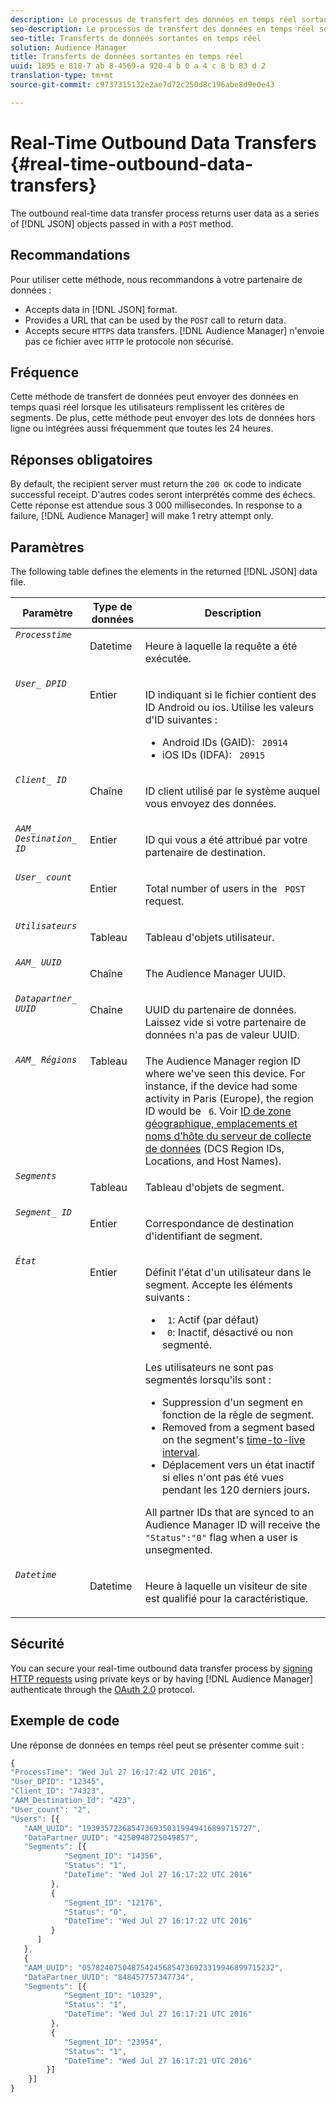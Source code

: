 ```yaml
---
description: Le processus de transfert des données en temps réel sortant renvoie les données utilisateur sous la forme d'une série d'objets JSON transmis avec une méthode POST.
seo-description: Le processus de transfert des données en temps réel sortant renvoie les données utilisateur sous la forme d'une série d'objets JSON transmis avec une méthode POST.
seo-title: Transferts de données sortantes en temps réel
solution: Audience Manager
title: Transferts de données sortantes en temps réel
uuid: 1895 e 818-7 ab 8-4569-a 920-4 b 0 a 4 c 8 b 83 d 2
translation-type: tm+mt
source-git-commit: c9737315132e2ae7d72c250d8c196abe8d9e0e43

---
```



# Real-Time Outbound Data Transfers {#real-time-outbound-data-transfers}

The outbound real-time data transfer process returns user data as a series of [!DNL JSON] objects passed in with a `POST` method.

<!-- c_outbound_json.xml -->

## Recommandations

Pour utiliser cette méthode, nous recommandons à votre partenaire de données :

* Accepts data in [!DNL JSON] format.
* Provides a URL that can be used by the `POST` call to return data.
* Accepts secure `HTTPS` data transfers. [!DNL Audience Manager] n&#39;envoie pas ce fichier avec `HTTP` le protocole non sécurisé.

## Fréquence

Cette méthode de transfert de données peut envoyer des données en temps quasi réel lorsque les utilisateurs remplissent les critères de segments. De plus, cette méthode peut envoyer des lots de données hors ligne ou intégrées aussi fréquemment que toutes les 24 heures.

## Réponses obligatoires

By default, the recipient server must return the `200 OK` code to indicate successful receipt. D&#39;autres codes seront interprétés comme des échecs. Cette réponse est attendue sous 3 000 millisecondes. In response to a failure, [!DNL Audience Manager] will make 1 retry attempt only.

## Paramètres

The following table defines the elements in the returned [!DNL JSON] data file.

<table id="table_68475F9D01ED4A44B5909234114AEDE2"> 
 <thead> 
  <tr> 
   <th colname="col1" class="entry"> Paramètre </th> 
   <th colname="col2" class="entry"> Type de données </th> 
   <th colname="col3" class="entry"> Description </th> 
  </tr>
 </thead>
 <tbody> 
  <tr valign="top"> 
   <td colname="col1"> <code><i>Processtime</i></code> </td> 
   <td colname="col2"> <p>Datetime </p> </td> 
   <td colname="col3"> <p>Heure à laquelle la requête a été exécutée. </p> </td> 
  </tr> 
  <tr valign="top"> 
   <td colname="col1"><code><i>User_ DPID</i></code> </td> 
   <td colname="col2"> <p>Entier </p> </td> 
   <td colname="col3"> <p>ID indiquant si le fichier contient des ID Android ou ios. Utilise les valeurs d'ID suivantes : </p> 
    <ul id="ul_159306B0CF304DE0B9A9836D41263E70"> 
     <li id="li_46F9F4F9DDC34AB683AE2DF0317FBCAC">Android IDs (GAID): <code> 20914</code> </li> 
     <li id="li_57DEB2A7B9024A94A0E302EEA967AB0B">iOS IDs (IDFA): <code> 20915</code> </li> 
    </ul> </td> 
  </tr> 
  <tr valign="top"> 
   <td colname="col1"><code><i>Client_ ID</i></code> </td> 
   <td colname="col2"> <p>Chaîne </p> </td> 
   <td colname="col3"> <p>ID client utilisé par le système auquel vous envoyez des données. </p> </td> 
  </tr> 
  <tr valign="top"> 
   <td colname="col1"><code><i>AAM_ Destination_ ID</i></code> </td> 
   <td colname="col2"> <p>Entier </p> </td> 
   <td colname="col3"> <p>ID qui vous a été attribué par votre partenaire de destination. </p> </td> 
  </tr> 
  <tr valign="top"> 
   <td colname="col1"><code><i>User_ count</i></code> </td> 
   <td colname="col2"> <p>Entier </p> </td> 
   <td colname="col3"> <p>Total number of users in the <code> POST</code> request. </p> </td> 
  </tr> 
  <tr valign="top"> 
   <td colname="col1"><code><i>Utilisateurs</i></code> </td> 
   <td colname="col2"> <p>Tableau </p> </td> 
   <td colname="col3"> <p>Tableau d'objets utilisateur. </p> </td> 
  </tr> 
  <tr valign="top"> 
   <td colname="col1"><code><i>AAM_ UUID</i></code> </td> 
   <td colname="col2"> <p>Chaîne </p> </td> 
   <td colname="col3"> <p>The <span class="keyword"> Audience Manager</span> UUID. </p> </td> 
  </tr> 
  <tr valign="top"> 
   <td colname="col1"><code><i>Datapartner_ UUID</i></code> </td> 
   <td colname="col2"> <p>Chaîne </p> </td> 
   <td colname="col3"> <p>UUID du partenaire de données. Laissez vide si votre partenaire de données n'a pas de valeur UUID. </p> </td> 
  </tr> 
  <tr valign="top"> 
   <td colname="col1"><code><i>AAM_ Régions</i></code> </td> 
   <td colname="col2"> Tableau </td> 
   <td colname="col3"> The <span class="keyword"> Audience Manager</span> region ID where we've seen this device. For instance, if the device had some activity in Paris (Europe), the region ID would be <code> 6</code>. Voir <a href="../../../api/dcs-intro/dcs-api-reference/dcs-regions.md">ID de zone géographique, emplacements et noms d’hôte du serveur de collecte de données</a> (DCS Region IDs, Locations, and Host Names). </td> 
  </tr> 
  <tr valign="top"> 
   <td colname="col1"><code><i>Segments</i></code> </td> 
   <td colname="col2"> <p>Tableau </p> </td> 
   <td colname="col3"> <p>Tableau d'objets de segment. </p> </td> 
  </tr> 
  <tr valign="top"> 
   <td colname="col1"><code><i>Segment_ ID</i></code> </td> 
   <td colname="col2"> <p>Entier </p> </td> 
   <td colname="col3"> <p>Correspondance de destination d'identifiant de segment. </p> </td> 
  </tr> 
  <tr valign="top"> 
   <td colname="col1"><code><i>État</i></code> </td> 
   <td colname="col2"> <p>Entier </p> </td> 
   <td colname="col3"> <p>Définit l'état d'un utilisateur dans le segment. Accepte les éléments suivants : </p> 
    <ul id="ul_42C4625E9543494586CF6D851A94E048"> 
     <li id="li_6F13809ECD78403FB3BDA626403E4B57"><code> 1</code>: Actif (par défaut) </li> 
     <li id="li_10952C8DF7AF4593805FA29028257E38"><code> 0</code>: Inactif, désactivé ou non segmenté. </li> 
    </ul> <p>Les utilisateurs ne sont pas segmentés lorsqu'ils sont : </p> 
    <ul id="ul_E17B080D8DF14D548E1142A9201C1C14"> 
     <li id="li_8352B919A87242E68716FB9EC0443407">Suppression d'un segment en fonction de la règle de segment. </li> 
     <li id="li_83CFEAFE94C14A11AE198D56E80EBB8C">Removed from a segment based on the segment's <a href="../../../features/traits/segment-ttl-explained.md"> time-to-live interval</a>. </li> 
     <li id="li_F48D1052BA2B45108225641292CC748D">Déplacement vers un état inactif si elles n'ont pas été vues pendant les 120 derniers jours. </li> 
    </ul> <p>All partner IDs that are synced to an <span class="keyword"> Audience Manager</span> ID will receive the <code> "Status":"0"</code> flag when a user is unsegmented. </p> </td> 
  </tr> 
  <tr valign="top"> 
   <td colname="col1"><code><i>Datetime</i></code> </td> 
   <td colname="col2"> <p>Datetime </p> </td> 
   <td colname="col3"> <p>Heure à laquelle un visiteur de site est qualifié pour la caractéristique. </p> </td> 
  </tr> 
 </tbody> 
</table>

## Sécurité

You can secure your real-time outbound data transfer process by [signing HTTP requests](../../../integration/receiving-audience-data/real-time-outbound-transfers/digitally-signed-http-requests.md) using private keys or by having [!DNL Audience Manager] authenticate through the [OAuth 2.0](../../../integration/receiving-audience-data/real-time-outbound-transfers/oauth-in-outbound-transfers.md) protocol.

## Exemple de code

Une réponse de données en temps réel peut se présenter comme suit :

```js
{
"ProcessTime": "Wed Jul 27 16:17:42 UTC 2016",
"User_DPID": "12345",
"Client_ID": "74323",
"AAM_Destination_Id": "423",
"User_count": "2",
"Users": [{  
   "AAM_UUID": "19393572368547369350319949416899715727",
   "DataPartner_UUID": "4250948725049857",
   "Segments": [{
            "Segment_ID": "14356",
            "Status": "1",
            "DateTime": "Wed Jul 27 16:17:22 UTC 2016"
         },
         {
            "Segment_ID": "12176",
            "Status": "0",  
            "DateTime": "Wed Jul 27 16:17:22 UTC 2016"
         }
      ]
   },
   {
   "AAM_UUID": "0578240750487542456854736923319946899715232",
   "DataPartner_UUID": "848457757347734",
   "Segments": [{
            "Segment_ID": "10329",
            "Status": "1",
            "DateTime": "Wed Jul 27 16:17:21 UTC 2016"
         },
         {
            "Segment_ID": "23954",
            "Status": "1",
            "DateTime": "Wed Jul 27 16:17:21 UTC 2016"
        }]
    }]
}
```
